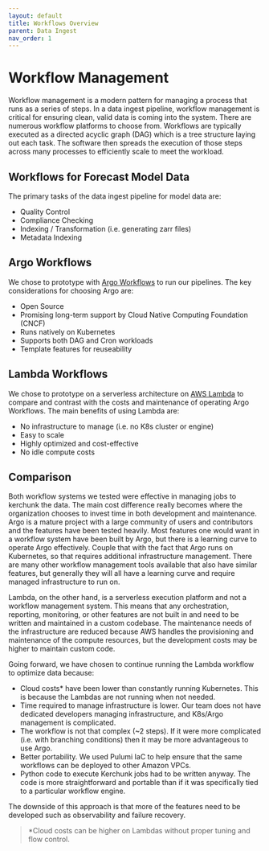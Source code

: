 ```yaml
---
layout: default
title: Workflows Overview
parent: Data Ingest
nav_order: 1
---
```


# Workflow Management

Workflow management is a modern pattern for managing a process that runs as a series of steps. In a data ingest pipeline, workflow management is critical for ensuring clean, valid data is coming into the system. There are numerous workflow platforms to choose from. Workflows are typically executed as a directed acyclic graph (DAG) which is a tree structure laying out each task. The software then spreads the execution of those steps across many processes to efficiently scale to meet the workload.

## Workflows for Forecast Model Data

The primary tasks of the data ingest pipeline for model data are:

- Quality Control
- Compliance Checking
- Indexing / Transformation (i.e. generating zarr files)
- Metadata Indexing

## Argo Workflows

We chose to prototype with [Argo Workflows](https://argoproj.github.io/argo-workflows/) to run our pipelines. The key considerations for choosing Argo are:

- Open Source
- Promising long-term support by Cloud Native Computing Foundation (CNCF)
- Runs natively on Kubernetes
- Supports both DAG and Cron workloads
- Template features for reuseability

## Lambda Workflows

We chose to prototype on a serverless architecture on [AWS Lambda](https://aws.amazon.com/lambda/faqs/) to compare and contrast with the costs and maintenance of operating Argo Workflows. The main benefits of using Lambda are:

- No infrastructure to manage (i.e. no K8s cluster or engine)
- Easy to scale
- Highly optimized and cost-effective
- No idle compute costs

## Comparison

Both workflow systems we tested were effective in managing jobs to kerchunk the data. The main cost difference really becomes where the organization chooses to invest time in both development and maintenance. Argo is a mature project with a large community of users and contributors and the features have been tested heavily. Most features one would want in a workflow system have been built by Argo, but there is a learning curve to operate Argo effectively. Couple that with the fact that Argo runs on Kubernetes, so that requires additional infrastructure management. There are many other workflow management tools available that also have similar features, but generally they will all have a learning curve and require managed infrastructure to run on.

Lambda, on the other hand, is a serverless execution platform and not a workflow management system. This means that any orchestration, reporting, monitoring, or other features are not built in and need to be written and maintained in a custom codebase. The maintenance needs of the infrastructure are reduced because AWS handles the provisioning and maintenance of the compute resources, but the development costs may be higher to maintain custom code. 

Going forward, we have chosen to continue running the Lambda workflow to optimize data because:

- Cloud costs* have been lower than constantly running Kubernetes. This is because the Lambdas are not running when not needed.
- Time required to manage infrastructure is lower. Our team does not have dedicated developers managing infrastructure, and K8s/Argo management is complicated.
- The workflow is not that complex (~2 steps). If it were more complicated (i.e. with branching conditions) then it may be more advantageous to use Argo.
- Better portability. We used Pulumi IaC to help ensure that the same workflows can be deployed to other Amazon VPCs.
- Python code to execute Kerchunk jobs had to be written anyway. The code is more straightforward and portable than if it was specifically tied to a particular workflow engine.

The downside of this approach is that more of the features need to be developed such as observability and failure recovery.

> *Cloud costs can be higher on Lambdas without proper tuning and flow control.